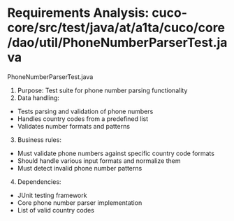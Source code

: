 # Requirements Analysis: cuco-core/src/test/java/at/a1ta/cuco/core/dao/util/PhoneNumberParserTest.java

PhoneNumberParserTest.java
1. Purpose: Test suite for phone number parsing functionality
2. Data handling:
- Tests parsing and validation of phone numbers
- Handles country codes from a predefined list
- Validates number formats and patterns
3. Business rules:
- Must validate phone numbers against specific country code formats
- Should handle various input formats and normalize them
- Must detect invalid phone number patterns
4. Dependencies:
- JUnit testing framework
- Core phone number parser implementation
- List of valid country codes